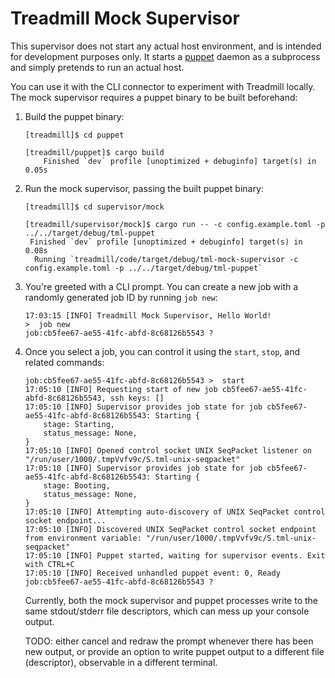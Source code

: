 # Treadmill Mock Supervisor

This supervisor does not start any actual host environment, and is
intended for development purposes only. It starts a
[puppet](../../puppet) daemon as a subprocess and simply pretends to
run an actual host.

You can use it with the CLI connector to experiment with Treadmill
locally. The mock supervisor requires a puppet binary to be built
beforehand:

1. Build the puppet binary:

   ```
   [treadmill]$ cd puppet

   [treadmill/puppet]$ cargo build
       Finished `dev` profile [unoptimized + debuginfo] target(s) in 0.05s
   ```

2. Run the mock supervisor, passing the built puppet binary:

   ```
   [treadmill]$ cd supervisor/mock

   [treadmill/supervisor/mock]$ cargo run -- -c config.example.toml -p ../../target/debug/tml-puppet
    Finished `dev` profile [unoptimized + debuginfo] target(s) in 0.08s
     Running `treadmill/code/target/debug/tml-mock-supervisor -c config.example.toml -p ../../target/debug/tml-puppet`
   ```

3. You're greeted with a CLI prompt. You can create a new job with a
   randomly generated job ID by running `job new`:

   ```
   17:03:15 [INFO] Treadmill Mock Supervisor, Hello World!
   >  job new
   job:cb5fee67-ae55-41fc-abfd-8c68126b5543 ?
   ```

4. Once you select a job, you can control it using the `start`,
   `stop`, and related commands:

   ```
   job:cb5fee67-ae55-41fc-abfd-8c68126b5543 >  start
   17:05:10 [INFO] Requesting start of new job cb5fee67-ae55-41fc-abfd-8c68126b5543, ssh keys: []
   17:05:10 [INFO] Supervisor provides job state for job cb5fee67-ae55-41fc-abfd-8c68126b5543: Starting {
       stage: Starting,
       status_message: None,
   }
   17:05:10 [INFO] Opened control socket UNIX SeqPacket listener on "/run/user/1000/.tmpVvfv9c/S.tml-unix-seqpacket"
   17:05:10 [INFO] Supervisor provides job state for job cb5fee67-ae55-41fc-abfd-8c68126b5543: Starting {
       stage: Booting,
       status_message: None,
   }
   17:05:10 [INFO] Attempting auto-discovery of UNIX SeqPacket control socket endpoint...
   17:05:10 [INFO] Discovered UNIX SeqPacket control socket endpoint from environment variable: "/run/user/1000/.tmpVvfv9c/S.tml-unix-seqpacket"
   17:05:10 [INFO] Puppet started, waiting for supervisor events. Exit with CTRL+C
   17:05:10 [INFO] Received unhandled puppet event: 0, Ready
   job:cb5fee67-ae55-41fc-abfd-8c68126b5543 ?
   ```

   Currently, both the mock supervisor and puppet processes write to the same
   stdout/stderr file descriptors, which can mess up your console output.

   TODO: either cancel and redraw the prompt whenever there has been new output,
   or provide an option to write puppet output to a different file (descriptor),
   observable in a different terminal.
